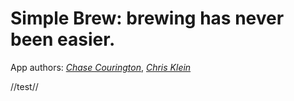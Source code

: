 # Simple Brew: brewing has never been easier.

App authors:
[*Chase Courington*](http://twitter.com/#!/chasecourington), [*Chris Klein*](http://twitter.com/#!/_chrisklein) 

//test//